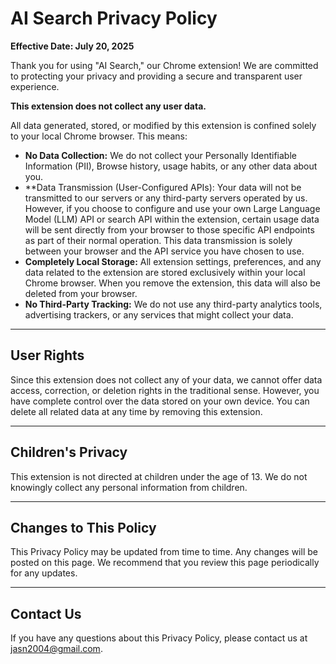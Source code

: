 # AI Search Privacy Policy
**Effective Date: July 20, 2025**

Thank you for using "AI Search," our Chrome extension! We are committed to protecting your privacy and providing a secure and transparent user experience.

**This extension does not collect any user data.**

All data generated, stored, or modified by this extension is confined solely to your local Chrome browser. This means:

* **No Data Collection:** We do not collect your Personally Identifiable Information (PII), Browse history, usage habits, or any other data about you.
* **Data Transmission (User-Configured APIs): Your data will not be transmitted to our servers or any third-party servers operated by us. However, if you choose to configure and use your own Large Language Model (LLM) API or search API within the extension, certain usage data will be sent directly from your browser to those specific API endpoints as part of their normal operation. This data transmission is solely between your browser and the API service you have chosen to use.
* **Completely Local Storage:** All extension settings, preferences, and any data related to the extension are stored exclusively within your local Chrome browser. When you remove the extension, this data will also be deleted from your browser.
* **No Third-Party Tracking:** We do not use any third-party analytics tools, advertising trackers, or any services that might collect your data.

---

## User Rights
Since this extension does not collect any of your data, we cannot offer data access, correction, or deletion rights in the traditional sense. However, you have complete control over the data stored on your own device. You can delete all related data at any time by removing this extension.

---

## Children's Privacy
This extension is not directed at children under the age of 13. We do not knowingly collect any personal information from children.

---

## Changes to This Policy
This Privacy Policy may be updated from time to time. Any changes will be posted on this page. We recommend that you review this page periodically for any updates.

---

## Contact Us
If you have any questions about this Privacy Policy, please contact us at jasn2004@gmail.com.
